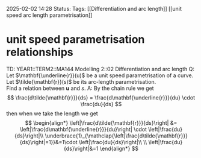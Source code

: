 2025-02-02 14:28
Status: 
Tags: [[Differentiation and arc length]] [[unit speed arc length parametrisation]]
# unit speed parametrisation relationships

TD: YEAR1::TERM2::MA144 Modelling 2::02 Differentiation and arc length
Q: Let $\mathbf{\underline{r}}(u)$ be a unit speed parametrisation of a curve. Let $\tilde{\mathbf{r}}(s)$ be its arc-length parametrisation.  
Find a relation between $\mathbf{u}$ and $s$.
A: By the chain rule we get $$
\frac{d\tilde{\mathbf{r}}}{ds} = \frac{d\mathbf{\underline{r}}}{du} \cdot \frac{du}{ds}
$$then when we take the length we get $$
\begin{align*}
\left|\frac{d\tilde{\mathbf{r}}}{ds}\right| 
&= \left|\frac{d\mathbf{\underline{r}}}{du}\right| \cdot \left|\frac{du}{ds}\right|\\
\underbrace{1}_{\mathclap{\left|\frac{d\tilde{\mathbf{r}}}{ds}\right|=1}}&=1\cdot \left|\frac{du}{ds}\right|\\ \\
\left|\frac{du}{ds}\right|&=1
\end{align*}
$$
